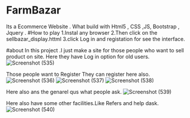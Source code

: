 # FarmBazar
Its a Ecommerce Website . What build with Html5 , CSS ,JS, Bootstrap , Jquery .
#How to play
1.Instal any browser
2.Then click on the sellbazar_display.httml
3.click Log in and registation for see the interface.

#about
In this project .I just make a site for those people who want to sell product on site.
Here they have Log in option for old users.
![Screenshot (535)](https://user-images.githubusercontent.com/51853856/174137709-ff674242-c79d-450c-9639-f0352412b4dd.png)

Those people want to Register They can register here also.
![Screenshot (536)](https://user-images.githubusercontent.com/51853856/174138274-d42c1630-cb93-4741-825b-ea6f9f22f3bc.png)
![Screenshot (537)](https://user-images.githubusercontent.com/51853856/174139590-a83985ba-0fb6-44b0-b6c6-97242cefc842.png)
![Screenshot (538)](https://user-images.githubusercontent.com/51853856/174139596-0602d729-033c-44b5-8505-cb0e9cde9a2d.png)

Here also ans the genarel qus what people ask.
![Screenshot (539)](https://user-images.githubusercontent.com/51853856/174139881-cd71a0ee-2694-4b31-97d5-f7771b50cc10.png)

Here also have some other facilities.Like Refers and help dask.
![Screenshot (540)](https://user-images.githubusercontent.com/51853856/174140395-ad6f039e-6b9a-4371-9c24-215322afa6cd.png)

